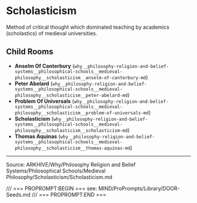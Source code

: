 # Scholasticism

Method of critical thought which dominated teaching by academics (scholastics) of medieval universities.

## Child Rooms
- **Anselm Of Canterbury** (`why__philosophy-religion-and-belief-systems__philosophical-schools__medieval-philosophy__scholasticism__anselm-of-canterbury-md`)
- **Peter Abelard** (`why__philosophy-religion-and-belief-systems__philosophical-schools__medieval-philosophy__scholasticism__peter-abelard-md`)
- **Problem Of Universals** (`why__philosophy-religion-and-belief-systems__philosophical-schools__medieval-philosophy__scholasticism__problem-of-universals-md`)
- **Scholasticism** (`why__philosophy-religion-and-belief-systems__philosophical-schools__medieval-philosophy__scholasticism__scholasticism-md`)
- **Thomas Aquinas** (`why__philosophy-religion-and-belief-systems__philosophical-schools__medieval-philosophy__scholasticism__thomas-aquinas-md`)

---
Source: ARKHIVE/Why/Philosophy Religion and Belief Systems/Philosophical Schools/Medieval Philosophy/Scholasticism/Scholasticism.md

/// === PROPROMPT:BEGIN ===
see: MIND/ProPrompts/Library/DOOR-Seeds.md
/// === PROPROMPT:END ===
